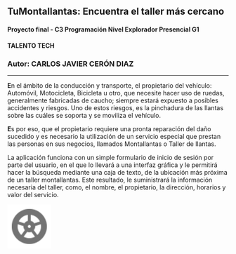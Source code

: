 ## TuMontallantas: Encuentra el taller más cercano
#### Proyecto final - C3 Programación Nivel Explorador Presencial G1
#### TALENTO TECH
### Autor: CARLOS JAVIER CERÓN DIAZ
------------
<p>
  
**E**n el ámbito de la conducción y transporte, el propietario del vehículo: Automóvil, Motocicleta, Bicicleta u otro, que necesite hacer uso de ruedas, generalmente fabricadas de caucho; siempre estará expuesto a posibles accidentes y riesgos. Uno de estos riesgos, es la pinchadura de las llantas sobre las cuáles se soporta y se moviliza el vehículo.

**E**s por eso, que el propietario requiere una pronta reparación del daño sucedido y es necesario la utilización de un servicio especial que prestan las personas en sus negocios, llamados Montallantas o Taller de llantas.

La aplicación funciona con un simple formulario de inicio de sesión por parte del usuario, en el que lo llevará a una interfaz gráfica y le permitirá hacer la búsqueda mediante una caja de texto, de la ubicación más próxima de un taller montallantas. Este resultado, le suministrará la información necesaria del taller, como, el nombre, el propietario, la dirección, horarios y valor del servicio.
</p>

![](images/wheel.png)
